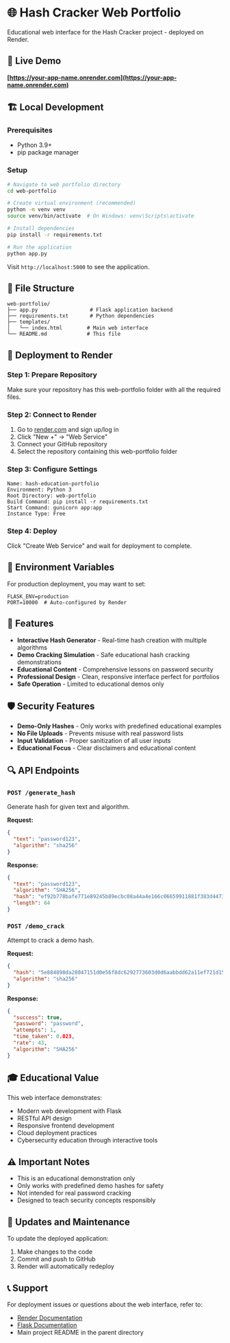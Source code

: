 # 🌐 Hash Cracker Web Portfolio

Educational web interface for the Hash Cracker project - deployed on Render.

## 🚀 Live Demo

**[https://your-app-name.onrender.com](https://your-app-name.onrender.com)**

## 🏗️ Local Development

### Prerequisites
- Python 3.9+
- pip package manager

### Setup
```bash
# Navigate to web portfolio directory
cd web-portfolio

# Create virtual environment (recommended)
python -m venv venv
source venv/bin/activate  # On Windows: venv\Scripts\activate

# Install dependencies
pip install -r requirements.txt

# Run the application
python app.py
```

Visit `http://localhost:5000` to see the application.

## 📁 File Structure

```
web-portfolio/
├── app.py                 # Flask application backend
├── requirements.txt       # Python dependencies
├── templates/
│   └── index.html        # Main web interface
└── README.md             # This file
```

## 🚀 Deployment to Render

### Step 1: Prepare Repository
Make sure your repository has this web-portfolio folder with all the required files.

### Step 2: Connect to Render
1. Go to [render.com](https://render.com) and sign up/log in
2. Click "New +" → "Web Service"
3. Connect your GitHub repository
4. Select the repository containing this web-portfolio folder

### Step 3: Configure Settings
```
Name: hash-education-portfolio
Environment: Python 3
Root Directory: web-portfolio
Build Command: pip install -r requirements.txt
Start Command: gunicorn app:app
Instance Type: Free
```

### Step 4: Deploy
Click "Create Web Service" and wait for deployment to complete.

## 🔧 Environment Variables

For production deployment, you may want to set:
```
FLASK_ENV=production
PORT=10000  # Auto-configured by Render
```

## 🎯 Features

- **Interactive Hash Generator** - Real-time hash creation with multiple algorithms
- **Demo Cracking Simulation** - Safe educational hash cracking demonstrations
- **Educational Content** - Comprehensive lessons on password security
- **Professional Design** - Clean, responsive interface perfect for portfolios
- **Safe Operation** - Limited to educational demos only

## 🛡️ Security Features

- **Demo-Only Hashes** - Only works with predefined educational examples
- **No File Uploads** - Prevents misuse with real password lists
- **Input Validation** - Proper sanitization of all user inputs
- **Educational Focus** - Clear disclaimers and educational content

## 🔍 API Endpoints

### `POST /generate_hash`
Generate hash for given text and algorithm.

**Request:**
```json
{
  "text": "password123",
  "algorithm": "sha256"
}
```

**Response:**
```json
{
  "text": "password123",
  "algorithm": "SHA256",
  "hash": "ef92b778bafe771e89245b89ecbc08a44a4e166c06659911881f383d4473e94f",
  "length": 64
}
```

### `POST /demo_crack`
Attempt to crack a demo hash.

**Request:**
```json
{
  "hash": "5e884898da28047151d0e56f8dc6292773603d0d6aabbdd62a11ef721d1542d8",
  "algorithm": "sha256"
}
```

**Response:**
```json
{
  "success": true,
  "password": "password",
  "attempts": 1,
  "time_taken": 0.023,
  "rate": 43,
  "algorithm": "SHA256"
}
```

## 🎓 Educational Value

This web interface demonstrates:
- Modern web development with Flask
- RESTful API design
- Responsive frontend development
- Cloud deployment practices
- Cybersecurity education through interactive tools

## ⚠️ Important Notes

- This is an educational demonstration only
- Only works with predefined demo hashes for safety
- Not intended for real password cracking
- Designed to teach security concepts responsibly

## 🔄 Updates and Maintenance

To update the deployed application:
1. Make changes to the code
2. Commit and push to GitHub
3. Render will automatically redeploy

## 📞 Support

For deployment issues or questions about the web interface, refer to:
- [Render Documentation](https://render.com/docs)
- [Flask Documentation](https://flask.palletsprojects.com/)
- Main project README in the parent directory